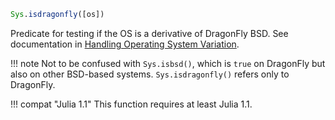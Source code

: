 ```julia
Sys.isdragonfly([os])
```

Predicate for testing if the OS is a derivative of DragonFly BSD. See documentation in [Handling Operating System Variation](@ref).

!!! note
    Not to be confused with `Sys.isbsd()`, which is `true` on DragonFly but also on other BSD-based systems. `Sys.isdragonfly()` refers only to DragonFly.


!!! compat "Julia 1.1"
    This function requires at least Julia 1.1.

